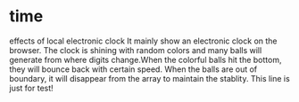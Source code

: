 # time
effects of local electronic clock
It mainly show an electronic clock on the browser. The clock is shining with random colors and many balls will generate 
from where digits change.When the colorful balls hit the bottom, they will bounce back with certain speed. When the balls
are out of boundary, it will disappear from the array to maintain the stablity.
This line is just for test!
